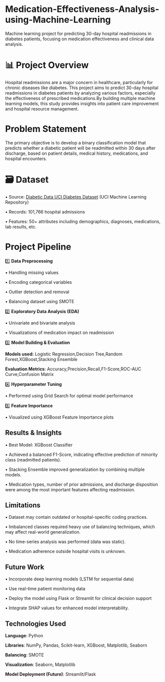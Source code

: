 # Medication-Effectiveness-Analysis-using-Machine-Learning
Machine learning project for predicting 30-day hospital readmissions in diabetes patients, focusing on medication effectiveness and clinical data analysis.

# 📊 Project Overview
Hospital readmissions are a major concern in healthcare, particularly for chronic diseases like diabetes. This project aims to predict 30-day hospital readmissions in diabetes patients by analyzing various factors, especially the effectiveness of prescribed medications.By building multiple machine learning models, this study provides insights into patient care improvement and hospital resource management.

# Problem Statement
The primary objective is to develop a binary classification model that predicts whether a diabetic patient will be readmitted within 30 days after discharge, based on patient details, medical history, medications, and hospital encounters.

# 🗃️ Dataset
• Source: [Diabetic Data UCI Diabetes Dataset](https://archive.ics.uci.edu/ml/datasets/Diabetes+130-US+Hospitals+for+Years+1999-2008)
 (UCI Machine Learning Repository)

• Records: 101,766 hospital admissions

• Features: 50+ attributes including demographics, diagnoses, medications, lab      results, etc.

# Project Pipeline
1️⃣ **Data Preprocessing**

• Handling missing values

• Encoding categorical variables

• Outlier detection and removal

• Balancing dataset using SMOTE

2️⃣ **Exploratory Data Analysis (EDA)**

• Univariate and bivariate analysis

• Visualizations of medication impact on readmission

3️⃣ **Model Building & Evaluation**

**Models used:** Logistic Regression,Decision Tree,Random Forest,XGBoost,Stacking Ensemble

**Evaluation Metrics**: Accuracy,Precision,Recall,F1-Score,ROC-AUC Curve,Confusion Matrix

4️⃣ **Hyperparameter Tuning**

• Performed using Grid Search for optimal model performance

5️⃣ **Feature Importance**

• Visualized using XGBoost Feature Importance plots

## Results & Insights

• Best Model: XGBoost Classifier

• Achieved a balanced F1-Score, indicating effective prediction of minority class (readmitted patients).

• Stacking Ensemble improved generalization by combining multiple models.

• Medication types, number of prior admissions, and discharge disposition were among the most important features affecting readmission.

## Limitations

• Dataset may contain outdated or hospital-specific coding practices.

• Imbalanced classes required heavy use of balancing techniques, which may affect real-world generalization.

• No time-series analysis was performed (data was static).

• Medication adherence outside hospital visits is unknown.

## Future Work

• Incorporate deep learning models (LSTM for sequential data)

• Use real-time patient monitoring data

• Deploy the model using Flask or Streamlit for clinical decision support

• Integrate SHAP values for enhanced model interpretability.

## Technologies Used
**Language**: Python

**Libraries**: NumPy, Pandas, Scikit-learn, XGBoost, Matplotlib, Seaborn

**Balancing**: SMOTE

**Visualization**: Seaborn, Matplotlib

**Model Deployment (Future)**: Streamlit/Flask

